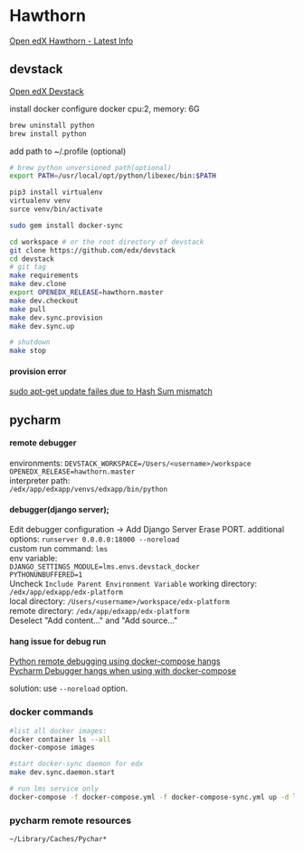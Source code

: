
# Hawthorn

[Open edX Hawthorn - Latest Info](https://raccoongang.com/blog/open-edx-hawthorn-latest-info/)  


## devstack
[Open edX Devstack](https://github.com/edx/devstack/blob/master/README.rst)  

install docker
configure docker
    cpu:2, memory: 6G
```bash
brew uninstall python
brew install python
```
add path to ~/.profile (optional)
```bash
# brew python unversioned path(optional)
export PATH=/usr/local/opt/python/libexec/bin:$PATH
```
```bash
pip3 install virtualenv
virtualenv venv
surce venv/bin/activate

sudo gem install docker-sync

cd workspace # or the root directory of devstack
git clone https://github.com/edx/devstack
cd devstack
# git tag
make requirements
make dev.clone
export OPENEDX_RELEASE=hawthorn.master 
make dev.checkout
make pull
make dev.sync.provision
make dev.sync.up

# shutdown
make stop
```

#### provision error

[sudo apt-get update failes due to Hash Sum mismatch](https://askubuntu.com/questions/760574/sudo-apt-get-update-failes-due-to-hash-sum-mismatch)

## pycharm

#### remote debugger  
environments:
`DEVSTACK_WORKSPACE=/Users/<username>/workspace`  
`OPENEDX_RELEASE=hawthorn.master`  
interpreter path:  
`/edx/app/edxapp/venvs/edxapp/bin/python`  

#### debugger(django server);  

Edit debugger configuration -> Add Django Server
Erase PORT.
additional options: `runserver 0.0.0.0:18000 --noreload`  
custom run command: `lms`  
env variable:                 
         `DJANGO_SETTINGS_MODULE=lms.envs.devstack_docker`    
         `PYTHONUNBUFFERED=1`   
         Uncheck `Include Parent Environment Variable`
working directory: `/edx/app/edxapp/edx-platform`  
local directory: `/Users/<username>/workspace/edx-platform`   
remote directory: `/edx/app/edxapp/edx-platform`  
Deselect "Add content..." and "Add source..."  

#### hang issue for debug run

[Python remote debugging using docker-compose hangs](https://youtrack.jetbrains.com/issue/PY-24191)  
[Pycharm Debugger hangs when using with docker-compose](https://intellij-support.jetbrains.com/hc/en-us/community/posts/115000210730-Pycharm-Debugger-hangs-when-using-with-docker-compose)  

solution: use `--noreload` option.

### docker commands

```bash
#list all docker images:
docker container ls --all
docker-compose images

#start docker-sync daemon for edx 
make dev.sync.daemon.start

# run lms service only
docker-compose -f docker-compose.yml -f docker-compose-sync.yml up -d lms
```

### pycharm remote resources
`~/Library/Caches/Pychar*`

<!--stackedit_data:
eyJoaXN0b3J5IjpbLTEzOTI5OTAxOTcsLTY3NjY3NzkyLDE1Nj
A2OTQyMDUsLTUwMTA1NjI3OCwtMTMzMzM5OTYwMywyMDc3MDA3
NTc5LC03NTM5Njc1MDIsOTc1ODkyNjI5LDg1ODI4OTYxOSwtMT
E5MDI2ODE5NSwxMTEyOTIxMzUxLC0xMDcxMzE4MDg3LDQ4NTgw
MjAsLTYxOTg2MjZdfQ==
-->
